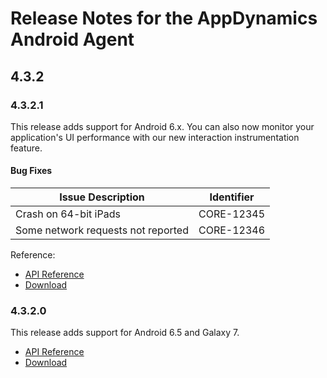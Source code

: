 # Release Notes for the AppDynamics Android Agent

## 4.3.2

### 4.3.2.1

This release adds support for Android 6.x. You can also now monitor your application's UI performance with our new interaction instrumentation feature.

#### Bug Fixes

| Issue Description | Identifier |
| ------------ | ------------- | 
| Crash on 64-bit iPads | CORE-12345 |
| Some network requests not reported | CORE-12346 |

Reference:

* [API Reference](http://some-api-reference)
* [Download](http://download)

### 4.3.2.0

This release adds support for Android 6.5 and Galaxy 7.

* [API Reference](http://some-api-reference)
* [Download](http://download)





